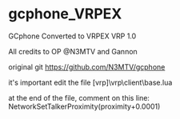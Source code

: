 # gcphone_VRPEX
GCphone Converted to VRPEX VRP 1.0

All credits to OP @N3MTV and Gannon

original git
https://github.com/N3MTV/gcphone


it's important edit the file [vrp]\vrp\client\base.lua

at the end of the file, comment on this line: NetworkSetTalkerProximity(proximity+0.0001)
